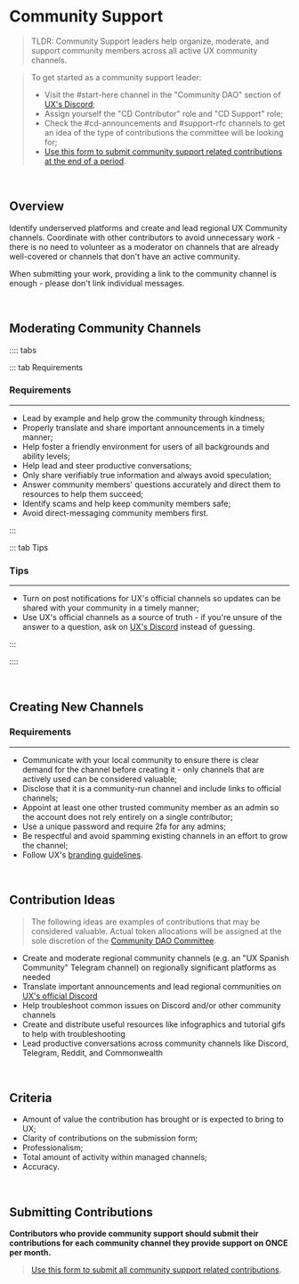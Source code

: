 # Community Support

> TLDR: Community Support leaders help organize, moderate, and support community members across all active UX community channels.

> To get started as a community support leader:
>
> - Visit the #start-here channel in the "Community DAO" section of [UX's Discord](https://discord.gg/uxchain);
> - Assign yourself the "CD Contributor" role and "CD Support" role;
> - Check the #cd-announcements and #support-rfc channels to get an idea of the type of contributions the committee will be looking for;
> - [Use this form to submit community support related contributions at the end of a period](https://dyno.gg/form/1e31964c).

<br>

## Overview

Identify underserved platforms and create and lead regional UX Community channels. Coordinate with other contributors to avoid unnecessary work - there is no need to volunteer as a moderator on channels that are already well-covered or channels that don't have an active community.

When submitting your work, providing a link to the community channel is enough - please don't link individual messages.

<br>

## Moderating Community Channels

:::: tabs

::: tab Requirements

### Requirements

---

- Lead by example and help grow the community through kindness;
- Properly translate and share important announcements in a timely manner;
- Help foster a friendly environment for users of all backgrounds and ability levels;
- Help lead and steer productive conversations;
- Only share verifiably true information and always avoid speculation;
- Answer community members' questions accurately and direct them to resources to help them succeed;
- Identify scams and help keep community members safe;
- Avoid direct-messaging community members first.

:::

::: tab Tips

### Tips

---

- Turn on post notifications for UX's official channels so updates can be shared with your community in a timely manner;
- Use UX's official channels as a source of truth - if you're unsure of the answer to a question, ask on [UX's Discord](https://discord.gg/uxchain) instead of guessing.

:::

::::

<br>

## Creating New Channels

### Requirements

---

- Communicate with your local community to ensure there is clear demand for the channel before creating it - only channels that are actively used can be considered valuable;
- Disclose that it is a community-run channel and include links to official channels;
- Appoint at least one other trusted community member as an admin so the account does not rely entirely on a single contributor;
- Use a unique password and require 2fa for any admins;
- Be respectful and avoid spamming existing channels in an effort to grow the channel;
- Follow UX's [branding guidelines](https://umee.cc/brand/).

<br>

## Contribution Ideas

> The following ideas are examples of contributions that may be considered valuable. Actual token allocations will be assigned at the sole discretion of the [Community DAO Committee](/governance/community-dao/overview.html#the-committee).

- Create and moderate regional community channels (e.g. an "UX Spanish Community" Telegram channel) on regionally significant platforms as needed
- Translate important announcements and lead regional communities on [UX's official Discord](https://discord.gg/uxchain)
- Help troubleshoot common issues on Discord and/or other community channels
- Create and distribute useful resources like infographics and tutorial gifs to help with troubleshooting
- Lead productive conversations across community channels like Discord, Telegram, Reddit, and Commonwealth

<br>

## Criteria

- Amount of value the contribution has brought or is expected to bring to UX;
- Clarity of contributions on the submission form;
- Professionalism;
- Total amount of activity within managed channels;
- Accuracy.

<br>

## Submitting Contributions

**Contributors who provide community support should submit their contributions for each community channel they provide support on ONCE per month.**

> [Use this form to submit all community support related contributions](https://dyno.gg/form/1e31964c).
